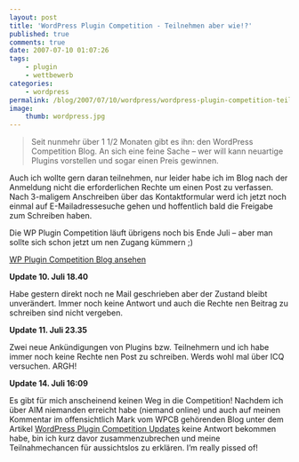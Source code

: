 ```yaml
---
layout: post
title: 'WordPress Plugin Competition - Teilnehmen aber wie!?'
published: true
comments: true
date: 2007-07-10 01:07:26
tags:
    - plugin
    - wettbewerb
categories:
    - wordpress
permalink: /blog/2007/07/10/wordpress/wordpress-plugin-competition-teilnehmen-aber-wie
image:
    thumb: wordpress.jpg
---
```

> Seit nunmehr über 1 1/2 Monaten gibt es ihn: den WordPress Competition Blog.
> An sich eine feine Sache &#8211; wer will kann neuartige Plugins vorstellen und sogar einen Preis gewinnen.

Auch ich wollte gern daran teilnehmen, nur leider habe ich im Blog nach der Anmeldung nicht die
erforderlichen Rechte um einen Post zu verfassen. Nach 3-maligem Anschreiben über das Kontaktformular
werd ich jetzt noch einmal auf E-Mailadressesuche gehen und hoffentlich bald die Freigabe zum Schreiben haben.

Die WP Plugin Competition läuft übrigens noch bis Ende Juli &#8211; aber man sollte sich schon jetzt um nen Zugang kümmern ;)

 [WP Plugin Competition Blog ansehen][1]

**Update 10. Juli 18.40**
  
Habe gestern direkt noch ne Mail geschrieben aber der Zustand bleibt unverändert. Immer noch keine Antwort und auch die Rechte nen Beitrag zu schreiben sind nicht vergeben.

**Update 11. Juli 23.35**
  
Zwei neue Ankündigungen von Plugins bzw. Teilnehmern und ich habe immer noch keine Rechte nen Post zu schreiben. Werds wohl mal über ICQ versuchen. ARGH!

**Update 14. Juli 16:09**
  
Es gibt für mich anscheinend keinen Weg in die Competition! Nachdem ich über AIM niemanden erreicht habe (niemand online) und auch auf meinen Kommentar im offensichtlich Mark vom WPCB gehörenden Blog unter dem Artikel [WordPress Plugin Competition Updates][2] keine Antwort bekommen habe, bin ich kurz davor zusammenzubrechen und meine Teilnahmechancen für aussichtslos zu erklären. I&#8217;m really pissed of!

 [1]: http://weblogtoolscollection.com/pluginblog/ "Wordpress Plugin Competition Blog öffnen"
 [2]: http://www.adivorblog.com/?p=716